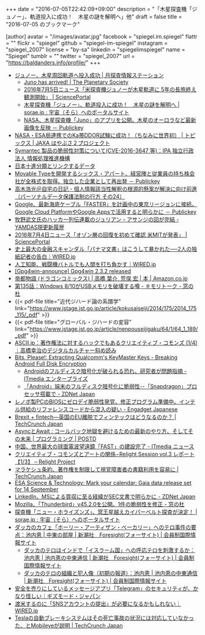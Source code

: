 +++
date = "2016-07-05T22:42:09+09:00"
description = "「木星探査機「ジュノー」、軌道投入に成功！　木星の謎を解明へ」他"
draft = false
title = "2016-07-05 のブックマーク"

[author]
  avatar = "/images/avatar.jpg"
  facebook = "spiegel.im.spiegel"
  flattr = ""
  flickr = "spiegel"
  github = "spiegel-im-spiegel"
  instagram = "spiegel_2007"
  license = "by-sa"
  linkedin = "spiegelimspiegel"
  name = "Spiegel"
  tumblr = ""
  twitter = "spiegel_2007"
  url = "https://baldanders.info/profile/"
+++

- [ジュノー、木星周回軌道へ投入成功 | 月探査情報ステーション](http://moonstation.jp/blog/planetaryexp/juno/successful-jupiter-orbit-entry-of-juno)
    - [Juno has arrived! | The Planetary Society](http://www.planetary.org/blogs/emily-lakdawalla/2016/07042245-juno-has-arrived.html)
    - [2016年7月5日ニュース「米探査機ジュノーが木星軌道に 5年の長旅終え観測開始」 | SciencePortal](http://scienceportal.jst.go.jp/news/newsflash_review/newsflash/2016/07/20160705_01.html)
    - [木星探査機「ジュノー」、軌道投入に成功！　木星の謎を解明へ | sorae.jp : 宇宙（そら）へのポータルサイト](http://sorae.jp/030201/2016_07_05_juno.html)
    - [NASA、木星探査機「Juno」のアプリを公開。木星のオーロラなど最新画像を反映 － Publickey](http://www.publickey1.jp/blog/16/nasajuno.html)
- [NASA・ESA局連携でのKa帯DDOR試験に成功！（ちなみに世界初） | トピックス | JAXA はやぶさ２プロジェクト](http://www.hayabusa2.jaxa.jp/topics/20160702/)
- [Symantec 製品の脆弱性対策について(CVE-2016-3647 等)：IPA 独立行政法人 情報処理推進機構](http://www.ipa.go.jp/security/ciadr/vul/20160705-symantec.html)
- [日本十進分類とリンクするデータ](http://www.kanzaki.com/works/2016/pub/0704ndc.html)
- [Movable Typeを開発するシックス・アパート、経営陣と従業員の持ち株会社が全株式を取得。独立した企業として再出発 － Publickey](http://www.publickey1.jp/blog/16/movable_type.html)
- [高木浩光＠自宅の日記 - 個人情報該当性解釈の根源的懸案が解決に向け前進（パーソナルデータ保護法制の行方 その24）](http://takagi-hiromitsu.jp/diary/20160702.html)
- [Google、最新海底ケーブル「FASTER」を計画中の東京リージョンに接続。Google Cloud PlatformやGoogle Appsで活用すると明らかに － Publickey](http://www.publickey1.jp/blog/16/google_faster.html)
- [牧野武文氏のハッカー列伝連載のジュリアン・アサンジの回が完結 - YAMDAS現更新履歴](http://d.hatena.ne.jp/yomoyomo/20160703/wikileaks)
- [2016年7月4日ニュース「オゾン層の回復を初めて確認 米MITが発表」 | SciencePortal](http://scienceportal.jst.go.jp/news/newsflash_review/newsflash/2016/07/20160704_01.html)
- [史上最大の金融スキャンダル「パナマ文書」はこうして暴かれた──2人の独紙記者の告白｜WIRED.jp](http://wired.jp/2016/07/04/panama-papers-story/)
- [人工知能、戦闘機バトルでも人間を打ち負かす｜WIRED.jp](http://wired.jp/2016/07/04/ai-fighter-pilot/)
- [[Gpg4win-announce] Gpg4win 2.3.2 released](http://lists.wald.intevation.org/pipermail/gpg4win-announce/2016-July/000069.html)
- [帝都物語 (ドラゴンコミックス) | 高橋 葉介, 荒俣 宏 | 本 | Amazon.co.jp](https://www.amazon.co.jp/exec/obidos/ASIN/404926014X/baldandersinf-22/)
- [第135話：Windows 8/10がUSBメモリを破壊する噂 - ＃モリトーク - 窓の杜](http://forest.watch.impress.co.jp/docs/serial/moritalk/1008690.html)
- {{< pdf-file title="近代ジハード論の系譜学" link="https://www.jstage.jst.go.jp/article/kokusaiseiji/2014/175/2014_175_115/_pdf" >}}
- {{< pdf-file title="グローバル・ジハードの変容" link="https://www.jstage.jst.go.jp/article/nenpouseijigaku/64/1/64_1_189/_pdf" >}}
- [ASCII.jp：著作権法に対するハックでもあるクリエイティブ・コモンズ (1/4)｜高橋幸治のデジタルカルチャー斜め読み](http://ascii.jp/elem/000/001/187/1187213/)
- [Bits, Please!: Extracting Qualcomm's KeyMaster Keys - Breaking Android Full Disk Encryption](https://bits-please.blogspot.jp/2016/06/extracting-qualcomms-keymaster-keys.html)
    - [Androidのフルディスク暗号化が破られる恐れ、研究者が問題指摘 - ITmedia エンタープライズ](http://www.itmedia.co.jp/enterprise/articles/1607/05/news067.html)
    - [「Android」端末のフルディスク暗号化に脆弱性--「Snapdragon」プロセッサ搭載で - ZDNet Japan](http://japan.zdnet.com/article/35085361/)
- [レノボ製PCのBIOSにゼロデイ脆弱性発覚、修正プログラム準備中。インテル供給のリファレンスコードから混入の疑い - Engadget Japanese](http://japanese.engadget.com/2016/07/04/pc-bios/)
- [Brexit + fintech―英国のEU離脱でフィンテックはどうなるのか？ | TechCrunch Japan](https://techcrunch.com/2016/07/03/brexit-fintech-what-happens-now/)
- [AsyncとAwait : コールバック地獄を避けるための最新のやり方、そしてその未来 | プログラミング | POSTD](http://postd.cc/async-and-await/)
- [中国、世界最大の球面電波望遠鏡「FAST」の建設完了 - ITmedia ニュース](http://www.itmedia.co.jp/news/articles/1607/05/news068.html)
- [クリエイティブ・コモンズとアートの関係−Relight Session vol.3 レポート【1/3】 – Relight Project](http://relight-project.org/archives/relight-session-vol-3-report-3-1/)
- [マラケシュ条約、著作権を制限して視覚障害者の書籍利用を容易に | TechCrunch Japan](https://techcrunch.com/2016/07/01/marrakesh-treaty-will-limit-copyright-easing-book-access-for-blind-and-print-disabled-worldwide/)
- [ESA Science & Technology: Mark your calendar: Gaia data release set for 14 September](http://sci.esa.int/gaia/58042-mark-your-calendar-gaia-data-release-set-for-14-september/)
- [LinkedIn、MSによる買収に至る経緯がSEC文書で明らかに - ZDNet Japan](http://japan.zdnet.com/article/35085276/)
- [Mozilla、「Thunderbird」v45.2.0を公開。1件の脆弱性を修正 - 窓の杜](http://forest.watch.impress.co.jp/docs/news/1008453.html)
- [探査機「ニュー・ホライズンズ」、冥王星越えカイパーベルト探査が決定！ | sorae.jp : 宇宙（そら）へのポータルサイト](http://sorae.jp/030201/2016_07_04_new.html)
- [ダッカのカフェ「ホーリー・アーティザン・ベーカリー」へのテロ事件の要点：池内恵 | 中東の部屋 | 新潮社　Foresight(フォーサイト) | 会員制国際情報サイト](http://www.fsight.jp/articles/-/41333)
    - [ダッカのテロはインドで「イスラーム国」への呼応テロを刺激するか：池内恵 | 池内恵の中東通信 | 新潮社　Foresight(フォーサイト) | 会員制国際情報サイト](http://www.fsight.jp/articles/-/41334)
    - [ダッカのテロの組織と犯人像（初期の報道）：池内恵 | 池内恵の中東通信 | 新潮社　Foresight(フォーサイト) | 会員制国際情報サイト](http://www.fsight.jp/articles/-/41336)
- [安全を売りにしているメッセージアプリ「Telegram」のセキュリティが、かなり怪しい｜ギズモード・ジャパン](http://www.gizmodo.jp/2016/07/telegram_security.html)
- [渡米するのに「SNSアカウントの提出」が必要になるかもしれない｜WIRED.jp](http://wired.jp/2016/06/30/attention-us-bound-tourists/)
- [Teslaの自動ブレーキシステムはその死亡事故の状況には対応していなかった、とMobileyeが説明 | TechCrunch Japan](https://techcrunch.com/2016/07/01/mobileye-tesla/)
